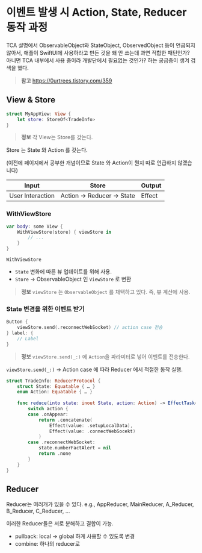 # 이벤트 발생 시 Action, State, Reducer 동작 과정

TCA 설명에서 ObservableObject와 StateObject, ObservedObject 등이 언급되지 않아서, 
애플이 SwiftUI에 사용하라고 만든 것을 왜 안 쓰는데 과연 적합한 패턴인가? 아니면 TCA 내부에서 사용 중이라 개발단에서 필요없는 것인가?
하는 궁금증이 생겨 검색을 했다.

> **참고** https://0urtrees.tistory.com/359

## View & Store

```swift
struct MyAppView: View {
    let store: StoreOf<TradeInfo>
}
````
> **정보** 각 View는 Store를 갖는다.

Store 는 State 와 Action 를 갖는다. 

(이전에 페이지에서 공부한 개념이므로 State 와 Action이 뭔지 따로 언급하지 않겠습니다)

| Input | Store | Output |
| ----- | ----- | ------ |
| User Interaction | Action -> Reducer -> State | Effect |
    
### WithViewStore

```swift
var body: some View {
    WithViewStore(store) { viewStore in
        // ...
    }
}
```
`WithViewStore` 
- `State` 변화에 따른 뷰 업데이트를 위해 사용.
- `Store` -> ObservableObject 인 `ViewStore` 로 변환

> **정보** `viewStore` 는 `ObservableObject` 를 채택하고 있다. 즉, 뷰 계산에 사용.

### State 변경을 위한 이벤트 받기

```swift
Button {
    viewStore.send(.reconnectWebSocket) // action case 전송
} label: {
    // Label
}
```

> **정보** `viewStore.send(_:)` 에 `Action`을 파라미터로 넣어 이벤트를 전송한다.

`viewStore.send(_:)` -> Action case 에 따라 Reducer 에서 적절한 동작 실행.

```swift
struct TradeInfo: ReducerProtocol {
    struct State: Equatable { … }
    enum Action: Equatable { … }
  
    func reduce(into state: inout State, action: Action) -> EffectTask<Action> {
        switch action {
        case .onAppear:
            return .concatenate(
                Effect(value: .setupLocalData), 
                Effect(value: .connectWebSocekt)
            )
        case .reconnectWebSocket:
            state.numberFactAlert = nil
            return .none
        }
    }
}
```

## Reducer

Reducer는 여러개가 있을 수 있다. e.g., AppReducer, MainReducer, A_Reducer, B_Reducer, C_Reducer, ...

이러한 Reducer들은 서로 분해하고 결합이 가능.

- pullback: local -> global 하게 사용할 수 있도록 변경
- combine: 하나의 reducer로 

